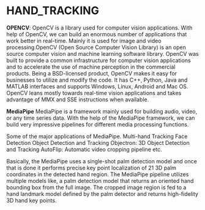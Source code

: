 # HAND_TRACKING

**OPENCV**:
OpenCV is a library used for computer vision applications. With help of OpenCV, we can build an enormous number of applications that work better in real-time. Mainly it is used for image and video processing.OpenCV (Open Source Computer Vision Library) is an open source computer vision and machine learning software library. OpenCV was built to provide a common infrastructure for computer vision applications and to accelerate the use of machine perception in the commercial products. Being a BSD-licensed product, OpenCV makes it easy for businesses to utilize and modify the code.
It has C++, Python, Java and MATLAB interfaces and supports Windows, Linux, Android and Mac OS. OpenCV leans mostly towards real-time vision applications and takes advantage of MMX and SSE instructions when available. 

**MediaPipe**
MediaPipe is a framework mainly used for building audio, video, or any time series data. With the help of the MediaPipe framework, we can build very impressive pipelines for different media processing functions.

Some of the major applications of MediaPipe.
Multi-hand Tracking
Face Detection
Object Detection and Tracking
Objectron: 3D Object Detection and Tracking
AutoFlip: Automatic video cropping pipeline etc.

Basically, the MediaPipe uses a single-shot palm detection model and once that is done it performs precise key point localization of 21 3D palm coordinates in the detected hand region.
The MediaPipe pipeline utilizes multiple models like, a palm detection model that returns an oriented hand bounding box from the full image. The cropped image region is fed to a hand landmark model defined by the palm detector and returns high-fidelity 3D hand key points.
